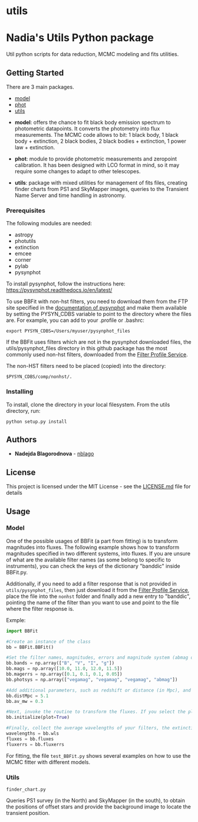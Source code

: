 utils
=====

# Nadia's Utils Python package

Util python scripts for data reduction, MCMC modeling and fits utilities.

## Getting Started

There are 3 main packages.

- [model]()
- [phot]()
- [utils]()


* **model**: offers the chance to fit black body emission spectrum to photometric datapoints. It converts the photometry into flux measurements. The MCMC code allows to bit: 1 black body, 1 black body + extinction, 2 black bodies, 2 black bodies + extinction, 1 power law + extinction.

* **phot**: module to provide photometric measurements and zeropoint calibration. It has been designed with LCO format in mind, so it may require some changes to adapt to other telescopes.
* **utils**: package with mixed utilities for management of fits files, creating finder charts from PS1 and SkyMapper images, queries to the Transient Name Server and time handling in astronomy.

### Prerequisites

The following modules are needed:
* astropy
* photutils
* extinction
* emcee
* corner
* pylab
* pysynphot

To install pysynphot, follow the instructions here: https://pysynphot.readthedocs.io/en/latest/

To use BBFit with non-hst filters, you need to download them from the FTP site specified in the [documentation of pysynphot](https://pysynphot.readthedocs.io/en/latest/index.html#pysynphot-installation-setup) and make them available by setting the PYSYN_CDBS variable to point to the directory where the files are.
For example, you can add to your .profile or .bashrc:

```
export PYSYN_CDBS=/Users/myuser/pysynphot_files
```

If the BBFit uses filters which are not in the pysynphot downloaded files, the utils/pysynphot_files directory in this github package has the most commonly used non-hst filters, downloaded from the [Filter Profile Service](http://svo2.cab.inta-csic.es/svo/theory/fps/).

The non-HST filters need to be placed (copied) into the directory:

```
$PYSYN_CDBS/comp/nonhst/.
```


### Installing

To install, clone the directory in your local filesystem.
From the utils directory, run:

```
python setup.py install
```

## Authors

* **Nadejda Blagorodnova** -  [nblago](https://github.com/nblago)


## License

This project is licensed under the MIT License - see the [LICENSE.md](LICENSE.md) file for details


## Usage


### Model

One of the possible usages of BBFit (a part from fitting) is to transform magnitudes into fluxes.
The following example shows how to transform magnitudes specified in two different systems, into fluxes.
If you are unsure of what are the available filter names (as some belong to specific to instruments),
you can check the keys of the dictionary "banddic" inside BBFit.py.

Additionally, if you need to add a filter response that is not provided in `utils/pysynphot_files`,
then just download it from the [Filter Profile Service](http://svo2.cab.inta-csic.es/svo/theory/fps/), place the file into the `nonhst` folder and finally add a new entry to "banddic",
pointing the name of the filter than you want to use and point to the file where the filter response is.

Exmple:

```python
import BBFit

#Create an instance of the class
bb = BBFit.BBFit()

#Set the filter names, magnitudes, errors and magnitude system (abmag or vegamag).
bb.bands = np.array(["B", "V", "I", "g"])
bb.mags = np.array([10.0, 11.0, 12.0, 11.5])
bb.magerrs = np.array([0.1, 0.1, 0.1, 0.05])
bb.photsys = np.array(["vegamag", "vegamag", "vegamag", "abmag"])

#Add additional parameters, such as redshift or distance (in Mpc), and the extinction to be corrected for the magnitudes (assuming Rv=3.1).
bb.distMpc = 5.1
bb.av_mw = 0.3

#Next, invoke the routine to transform the fluxes. If you select the plotting, an SED will be generated showing the fluxes and wavelengths for each magnitude.
bb.initialize(plot=True)

#Finally, collect the average wavelengths of your filters, the extinction corrected fluxes and errors from the class:
wavelengths = bb.wls
fluxes = bb.fluxes
fluxerrs = bb.fluxerrs
```

For fitting, the file `test_BBFit.py` shows several examples on how to use the MCMC fitter with different models.



### Utils

`finder_chart.py`

Queries PS1 survey (in the North) and SkyMapper (in the south), to obtain the positions of offset stars and provide the background image to locate the transient position.



